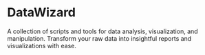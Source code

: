 # DataWizard
A collection of scripts and tools for data analysis, visualization, and manipulation. Transform your raw data into insightful reports and visualizations with ease.
